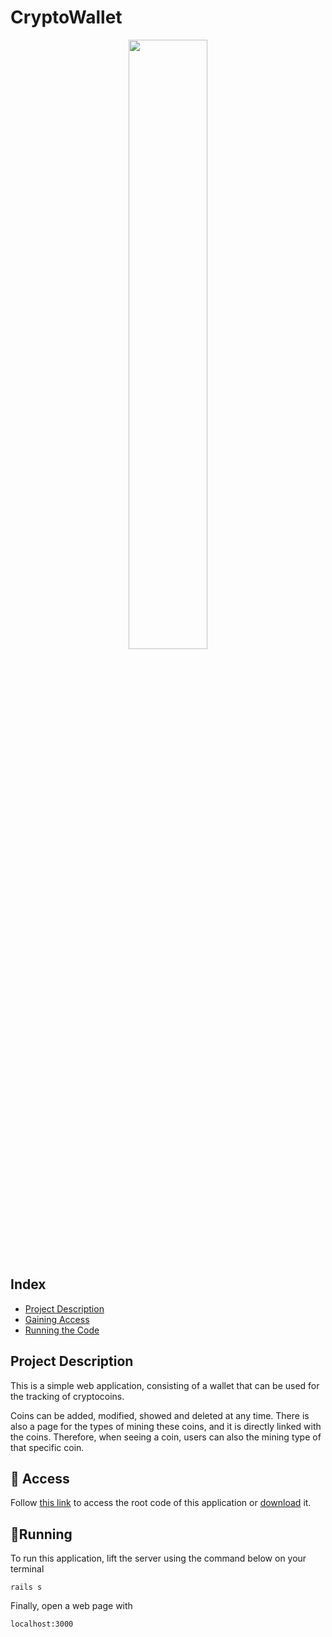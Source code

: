 # CryptoWallet
<div align="center">
  <img width= "50%" src="https://github.com/ClaraMaia2/CryptoWallet-Udemy/assets/102636646/8658f0bd-d1a3-41e1-b56c-75020fb9f49c">
</div>

## Index
* [Project Description](#project-description)
* [Gaining Access](#-access)
* [Running the Code](#running)

## Project Description

This is a simple web application, consisting of a wallet that can be used for the tracking of cryptocoins. 

Coins can be added, modified, showed and deleted at any time. There is also a page for the types of mining these coins, and it is directly linked with the coins. Therefore, when seeing a coin, users can also the mining type of that specific coin.

## 📁 Access

Follow [this link](https://github.com/ClaraMaia2/CryptoWallet-Udemy.git) to access the root code of this application or [download](https://github.com/ClaraMaia2/CryptoWallet-Udemy/archive/refs/heads/master.zip) it.

## 🏃Running

To run this application, lift the server using the command below on your terminal
```
rails s
```

Finally, open a web page with
```
localhost:3000
```
